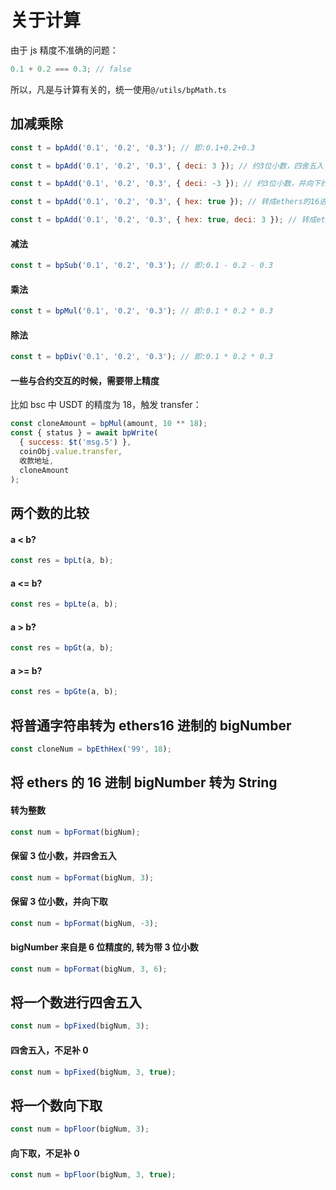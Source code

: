 # 关于计算

由于 js 精度不准确的问题：

```js
0.1 + 0.2 === 0.3; // false
```

所以，凡是与计算有关的，统一使用```@/utils/bpMath.ts```

## 加减乘除

```js
const t = bpAdd('0.1', '0.2', '0.3'); // 即:0.1+0.2+0.3

const t = bpAdd('0.1', '0.2', '0.3', { deci: 3 }); // 约3位小数，四舍五入

const t = bpAdd('0.1', '0.2', '0.3', { deci: -3 }); // 约3位小数，并向下约

const t = bpAdd('0.1', '0.2', '0.3', { hex: true }); // 转成ethers的16进制的bigNumber

const t = bpAdd('0.1', '0.2', '0.3', { hex: true, deci: 3 }); // 转成ethers的16进制的bigNumber, 精度位3
```

#### 减法

```js
const t = bpSub('0.1', '0.2', '0.3'); // 即:0.1 - 0.2 - 0.3
```

#### 乘法

```js
const t = bpMul('0.1', '0.2', '0.3'); // 即:0.1 * 0.2 * 0.3
```

#### 除法

```js
const t = bpDiv('0.1', '0.2', '0.3'); // 即:0.1 * 0.2 * 0.3
```

#### 一些与合约交互的时候，需要带上精度

比如 bsc 中 USDT 的精度为 18，触发 transfer：

```js
const cloneAmount = bpMul(amount, 10 ** 18);
const { status } = await bpWrite(
  { success: $t('msg.5') },
  coinObj.value.transfer,
  收款地址,
  cloneAmount
);
```

## 两个数的比较

#### a < b?

```js
const res = bpLt(a, b);
```

#### a <= b?

```js
const res = bpLte(a, b);
```

#### a > b?

```js
const res = bpGt(a, b);
```

#### a >= b?

```js
const res = bpGte(a, b);
```

## 将普通字符串转为 ethers16 进制的 bigNumber

```js
const cloneNum = bpEthHex('99', 18);
```

## 将 ethers 的 16 进制 bigNumber 转为 String

#### 转为整数

```js
const num = bpFormat(bigNum);
```

#### 保留 3 位小数，并四舍五入

```js
const num = bpFormat(bigNum, 3);
```

#### 保留 3 位小数，并向下取

```js
const num = bpFormat(bigNum, -3);
```

#### bigNumber 来自是 6 位精度的, 转为带 3 位小数

```js
const num = bpFormat(bigNum, 3, 6);
```

## 将一个数进行四舍五入

```js
const num = bpFixed(bigNum, 3);
```

#### 四舍五入，不足补 0

```js
const num = bpFixed(bigNum, 3, true);
```

## 将一个数向下取

```js
const num = bpFloor(bigNum, 3);
```

#### 向下取，不足补 0

```js
const num = bpFloor(bigNum, 3, true);
```
